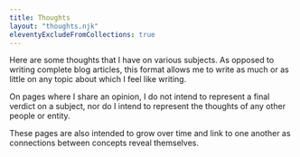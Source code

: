 ```yaml
---
title: Thoughts
layout: "thoughts.njk"
eleventyExcludeFromCollections: true
---
```


Here are some thoughts that I have on various subjects. As opposed to writing complete blog articles, this format allows
me to write as much or as little on any topic about which I feel like writing.

On pages where I share an opinion, I do not intend to represent a final verdict on a subject, nor do I intend to
represent the thoughts of any other people or entity.

These pages are also intended to grow over time and link to one another as connections between concepts reveal
themselves.
